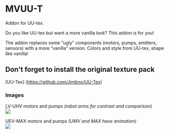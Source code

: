 # MVUU-T
Addon for UU-tex.

Do you like UU-tex but want a more vanilla look? This addon is for you!

The addon replaces some “ugly” components (motors, pumps, emitters, sensors) with a more “vanilla” version. Colors and style from UU-tex, shape like vanilla!

## Don't forget to install the original texture pack

[UU-Tex] (https://github.com/Jimbno/UU-Tex)

### Images

LV-UHV motors and pumps *(robot arms for contrast and comparison)* <br>
<img src="https://media.discordapp.net/attachments/636969450356080662/1184069617484845096/image.png?ex=658aa1c3&is=65782cc3&hm=939e564dabf788ac19307466d9b92dd4ddd40c679d84c7aff658002921305193&=&format=webp&quality=lossless">

UEV-MAX motors and pumps *(UMV and MAX have animation)* <br>
<img src="https://media.discordapp.net/attachments/636969450356080662/1184070678383689790/image.png?ex=658aa2c0&is=65782dc0&hm=31f7f730f52b703e12721d2804114614054f6dc93d364f6d439209f5560107a8&=&format=webp&quality=lossless">
